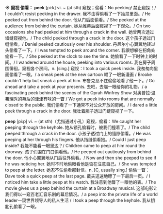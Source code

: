 ☀ <span class="category">**窥视 偷看：**</span>
<span class="vocabulary">**peek**</span> [pi:k]
<span class="definition">vi. ~ (at sth) 窥视；偷看：</span>No peeking! 禁止窥探！/ I couldn't resist peeking in the drawer. 我不由得偷看了一下抽屉里面。/ He peeked out from behind the door. 他从门后面偷看。/ She peeked at the audience from behind the curtain. 她从帷幕后面窥视了一下观众。/ On two occasions she had peeked at him through a crack in the wall. 她曾两次透过墙缝窥视他。/ The child peeked through a crack in the door. 这个孩子透过门缝愉看。/ Daniel peeked cautiously over his shoulder. 丹尼尔小心翼翼地转过头偷看了一下。/ I was tempted to peek around the corner. 我很想躲在拐角处偷看一下。/ She peeked at the clock to see the time. 她偷看了一下时钟上的时间。/ I wandered around the house, peeking into various rooms. 我在房子周围徘徊，窥视各个房间。<span class="definition">n. [sing.] 窥视：</span>I took a quick peek inside. 我匆匆向里面偷看了一眼。/ a sneak peek at the new cartoon 瞄了一眼新漫画 / Brooke couldn't help but sneak a peek at him. 布鲁克忍不住偷偷地看了他一下。/ Go ahead and take a peek at your presents. 去吧，去瞄一眼给你的礼物。/ a fascinating peek behind the scenes of the Oprah Winfrey Show 对奥普拉·温弗瑞秀的幕后的津津有味的一瞥 / We got a peek into rooms that are normally closed to the public. 我们偷看了一下通常不对公众开放的房间。/ I dared a little peek through a crack in the door. 我壮着胆子透过门缝窥视了一下。

<span class="vocabulary">**peep**</span> [pi:p]
<span class="definition">vi. ~ (at sth)（尤指通过小孔）窥视，偷看：</span>We caught her peeping through the keyhole. 她从锁孔偷看时，被我们撞着了。/ The child peeped through a crack in the door. 小孩子透过门上的缝隙偷看。/ He was peeping at her through his fingers. 他从指缝偷看她。/ Could I just peep inside? 我能不能看一眼里边？/ Children came to peep at him round the doorway. 孩子们围在门口偷看他。/ He peeped out cautiously from behind the door. 他小心翼翼地从门后往外偷看。/ Now and then she peeped to see if he was noticing her. 她时不时地偷眼看他是否在注意自己。/ She was tempted to peep at the letter. 她忍不住偷看那封信。<span class="definition">n. [C, usually sing.] 偷偷一瞥：</span>Dave took a quick peep at the last page. 戴夫迅速地瞟了一下最后一页。/ I noticed him take a little peep at his watch. 我注意到他瞥了一眼他的表。/ The movie gives us a peep behind the curtain at a Broadway musical. 这部电影让我们得以一窥百老汇音乐剧的幕后情况。/ a peep into the private life of a world leader一窥世界领导人的私人生活 / I took a peep through the keyhole. 我从钥匙孔偷看了一眼。






